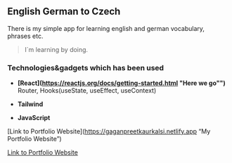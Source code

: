 
## English German to Czech

There is my simple app for learning english and german vocabulary, phrases etc.

>I´m learning by doing.

### Technologies&gadgets which has been used

 * **[React](https://reactjs.org/docs/getting-started.html "Here we go"")**
  Router, Hooks(useState, useEffect, useContext)

 * **Tailwind**

 * **JavaScript**
 
 [Link to Portfolio Website](https://gaganpreetkaurkalsi.netlify.app “My Portfolio Website”)

 [Link to Portfolio Website](https://gaganpreetkaurkalsi.netlify.app/)